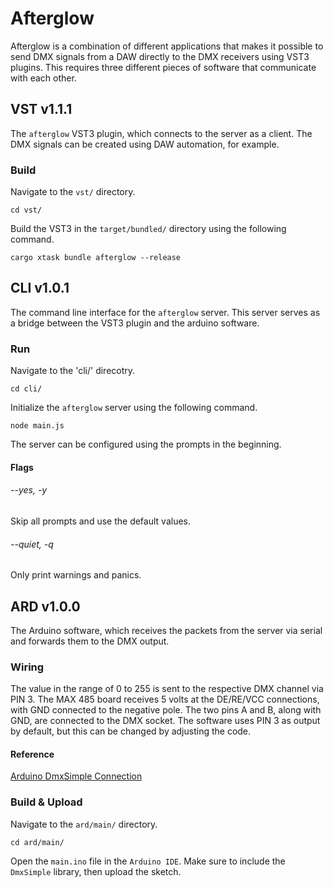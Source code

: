 # Afterglow
Afterglow is a combination of different applications that makes it possible to
send DMX signals from a DAW directly to the DMX receivers using VST3 plugins. 
This requires three different pieces of software that communicate with each other.

## VST v1.1.1
The `afterglow` VST3 plugin, which connects to the server as a client.
The DMX signals can be created using DAW automation, for example.

### Build
Navigate to the `vst/` directory.
```shell
cd vst/
```

Build the VST3 in the `target/bundled/` directory using the following command.
```shell
cargo xtask bundle afterglow --release
```

## CLI v1.0.1
The command line interface for the `afterglow` server.
This server serves as a bridge between the VST3 plugin and the arduino software.

### Run
Navigate to the 'cli/' direcotry.
```shell
cd cli/
```

Initialize the `afterglow` server using the following command.
```shell
node main.js
```

The server can be configured using the prompts in the beginning.

#### Flags
###### --yes, -y
Skip all prompts and use the default values.

###### --quiet, -q
Only print warnings and panics.

## ARD v1.0.0
The Arduino software, which receives the packets from the server via serial and forwards them to the DMX output.

### Wiring
The value in the range of 0 to 255 is sent to the respective DMX channel via PIN 3. The MAX 485 board receives
5 volts at the DE/RE/VCC connections, with GND connected to the negative pole. The two pins A and B, along with
GND, are connected to the DMX socket.
The software uses PIN 3 as output by default, but this can be changed by adjusting the code.
#### Reference
[Arduino DmxSimple Connection](https://www.kreativekiste.de/images/arduino-projekte/DMX/arduino_dmx_dmxsimple_anschluss_tutorial.jpg)


### Build & Upload
Navigate to the `ard/main/` directory.
```shell
cd ard/main/
```

Open the `main.ino` file in the `Arduino IDE`.
Make sure to include the `DmxSimple` library, then upload the sketch.
